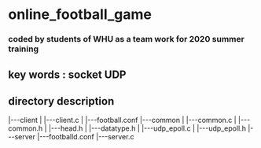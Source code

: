 # online_football_game
### coded by students of WHU as a team work for 2020 summer training

## key words : socket UDP

## directory description

|---client
|   |---client.c
|   |---football.conf
|---common
|   |---common.c
|   |---common.h
|   |---head.h
|   |---datatype.h
|   |---udp_epoll.c
|   |---udp_epoll.h
|---server
    |---footballd.conf
    |---server.c
